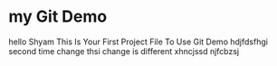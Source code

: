 # my Git Demo
hello Shyam This Is Your First Project File To Use Git Demo
hdjfdsfhgi
second time change
 thsi change is different
 xhncjssd njfcbzsj